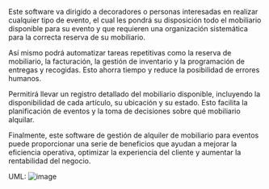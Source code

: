 Este software va dirigido a decoradores o personas interesadas en realizar
cualquier tipo de evento, el cual les pondrá su disposición todo el mobiliario
disponible para su evento y que requieren una organización sistemática para la
correcta reserva de su mobiliario.

Así mismo podrá automatizar tareas repetitivas como la reserva de mobiliario, la
facturación, la gestión de inventario y la programación de entregas y recogidas.
Esto ahorra tiempo y reduce la posibilidad de errores humanos.

Permitirá llevar un registro detallado del mobiliario disponible, incluyendo la
disponibilidad de cada artículo, su ubicación y su estado. Esto facilita la
planificación de eventos y la toma de decisiones sobre qué mobiliario alquilar.

Finalmente, este software de gestión de alquiler de mobiliario para eventos
puede proporcionar una serie de beneficios que ayudan a mejorar la eficiencia
operativa, optimizar la experiencia del cliente y aumentar la rentabilidad del
negocio.

 UML:
 ![image](https://github.com/FabianPB/Proyecto-de-aula/assets/168008586/9cf8fe34-b0b1-4dd4-9ab6-e2f44f2a40f0)
